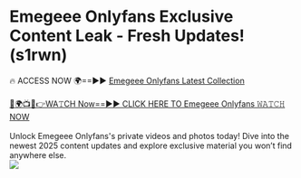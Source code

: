 # Emegeee Onlyfans Exclusive Content Leak - Fresh Updates! (s1rwn)

🔥 ACCESS NOW 🌍==►► <a href="https://tinyurl.com/kvy9nzfs" rel="nofollow">Emegeee Onlyfans Latest Collection</a>
<br><br>
[🔴🌍📺📱👉WA𝚃CH Now==►► CLICK HERE TO Emegeee Onlyfans 𝚆𝙰𝚃𝙲𝙷 NOW](https://tinyurl.com/kvy9nzfs)
<br><br>
Unlock Emegeee Onlyfans's private videos and photos today! Dive into the newest 2025 content updates and explore exclusive material you won’t find anywhere else.
<br>
<a href="https://tinyurl.com/kvy9nzfs" rel="nofollow" data-target="animated-image.originalLink"><img src="https://camo.githubusercontent.com/8a4f000d20f83aca3bf7ec5f350d767afa0574a8a352519fd8cfa583a6f93a33/68747470733a2f2f692e696d6775722e636f6d2f644a486b345a712e676966" data-canonical-src="https://i.imgur.com/dJHk4Zq.gif" style="max-width: 100%; display: inline-block;" data-target="animated-image.originalImage"></a>
<br>

